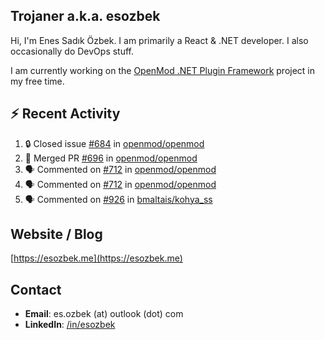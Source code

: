 ##  Trojaner a.k.a. esozbek
Hi, I'm Enes Sadık Özbek. I am primarily a React & .NET developer. I also occasionally do DevOps stuff.

I am currently working on the [OpenMod .NET Plugin Framework](https://github.com/openmod/openmod) project in my free time. 

## :zap: Recent Activity

<!--START_SECTION:activity-->
1. 🔒 Closed issue [#684](https://github.com/openmod/openmod/issues/684) in [openmod/openmod](https://github.com/openmod/openmod)
2. 🎉 Merged PR [#696](https://github.com/openmod/openmod/pull/696) in [openmod/openmod](https://github.com/openmod/openmod)
3. 🗣 Commented on [#712](https://github.com/openmod/openmod/issues/712) in [openmod/openmod](https://github.com/openmod/openmod)
4. 🗣 Commented on [#712](https://github.com/openmod/openmod/issues/712) in [openmod/openmod](https://github.com/openmod/openmod)
5. 🗣 Commented on [#926](https://github.com/bmaltais/kohya_ss/issues/926) in [bmaltais/kohya_ss](https://github.com/bmaltais/kohya_ss)
<!--END_SECTION:activity-->

## Website / Blog
[https://esozbek.me](https://esozbek.me)

## Contact
- **Email**: es.ozbek (at) outlook (dot) com
- **LinkedIn**: [/in/esozbek](https://linkedin.com/in/esozbek)
